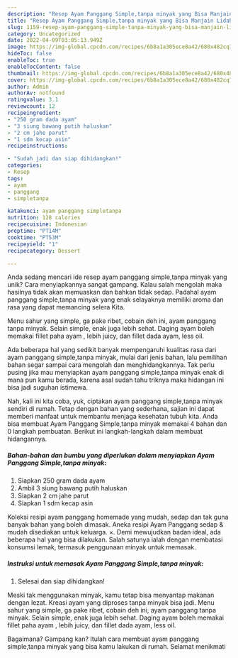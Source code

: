 ```yaml
---
description: "Resep Ayam Panggang Simple,tanpa minyak yang Bisa Manjain Lidah"
title: "Resep Ayam Panggang Simple,tanpa minyak yang Bisa Manjain Lidah"
slug: 1159-resep-ayam-panggang-simple-tanpa-minyak-yang-bisa-manjain-lidah
category: Uncategorized
date: 2022-04-09T03:05:13.949Z
image: https://img-global.cpcdn.com/recipes/6b8a1a305ece8a42/680x482cq70/ayam-panggang-simpletanpa-minyak-foto-resep-utama.jpg
hideToc: false
enableToc: true
enableTocContent: false
thumbnail: https://img-global.cpcdn.com/recipes/6b8a1a305ece8a42/680x482cq70/ayam-panggang-simpletanpa-minyak-foto-resep-utama.jpg
cover: https://img-global.cpcdn.com/recipes/6b8a1a305ece8a42/680x482cq70/ayam-panggang-simpletanpa-minyak-foto-resep-utama.jpg
author: Admin
authorAv: notfound
ratingvalue: 3.1
reviewcount: 12
recipeingredient:
- "250 gram dada ayam"
- "3 siung bawang putih haluskan"
- "2 cm jahe parut"
- "1 sdm kecap asin"
recipeinstructions:

- "Sudah jadi dan siap dihidangkan!"
categories:
- Resep
tags:
- ayam
- panggang
- simpletanpa

katakunci: ayam panggang simpletanpa 
nutrition: 128 calories
recipecuisine: Indonesian
preptime: "PT14M"
cooktime: "PT53M"
recipeyield: "1"
recipecategory: Dessert

---
```





Anda sedang mencari ide resep ayam panggang simple,tanpa minyak yang unik? Cara menyiapkannya sangat gampang. Kalau salah mengolah maka hasilnya tidak akan memuaskan dan bahkan tidak sedap. Padahal ayam panggang simple,tanpa minyak yang enak selayaknya memiliki aroma dan rasa yang dapat memancing selera Kita.





Menu sahur yang simple, ga pake ribet, cobain deh ini, ayam panggang tanpa minyak. Selain simple, enak juga lebih sehat. Daging ayam boleh memakai fillet paha ayam , lebih juicy, dan fillet dada ayam, less oil.

Ada beberapa hal yang sedikit banyak mempengaruhi kualitas rasa dari ayam panggang simple,tanpa minyak, mulai dari jenis bahan, lalu pemilihan bahan segar sampai cara mengolah dan menghidangkannya. Tak perlu pusing jika mau menyiapkan ayam panggang simple,tanpa minyak enak di mana pun kamu berada, karena asal sudah tahu triknya maka hidangan ini bisa jadi suguhan istimewa.






Nah, kali ini kita coba, yuk, ciptakan ayam panggang simple,tanpa minyak sendiri di rumah. Tetap dengan bahan yang sederhana, sajian ini dapat memberi manfaat untuk membantu menjaga kesehatan tubuh kita. Anda bisa membuat Ayam Panggang Simple,tanpa minyak memakai 4 bahan dan 0 langkah pembuatan. Berikut ini langkah-langkah dalam membuat hidangannya.

<!--inarticleads1-->

##### Bahan-bahan dan bumbu yang diperlukan dalam menyiapkan Ayam Panggang Simple,tanpa minyak:

1. Siapkan 250 gram dada ayam
1. Ambil 3 siung bawang putih haluskan
1. Siapkan 2 cm jahe parut
1. Siapkan 1 sdm kecap asin


Koleksi resipi ayam panggang homemade yang mudah, sedap dan tak guna banyak bahan yang boleh dimasak. Aneka resipi Ayam Panggang sedap &amp; mudah disediakan untuk keluarga. ×. Demi mewujudkan badan ideal, ada beberapa hal yang bisa dilakukan. Salah satunya ialah dengan membatasi konsumsi lemak, termasuk penggunaan minyak untuk memasak. 

<!--inarticleads2-->

##### Instruksi untuk memasak Ayam Panggang Simple,tanpa minyak:


1. Selesai dan siap dihidangkan!

Meski tak menggunakan minyak, kamu tetap bisa menyantap makanan dengan lezat. Kreasi ayam yang diproses tanpa minyak bisa jadi. Menu sahur yang simple, ga pake ribet, cobain deh ini, ayam panggang tanpa minyak. Selain simple, enak juga lebih sehat. Daging ayam boleh memakai fillet paha ayam , lebih juicy, dan fillet dada ayam, less oil. 

Bagaimana? Gampang kan? Itulah cara membuat ayam panggang simple,tanpa minyak yang bisa kamu lakukan di rumah. Selamat menikmati

